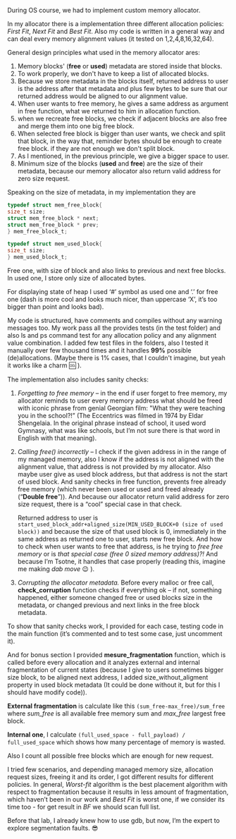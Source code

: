 During OS course, we had to implement custom memory allocator.

In my allocator there is a implementation three different allocation policies: *First Fit*, *Next Fit* and
*Best Fit*. Also my code is written in a general way and can deal every memory alignment values (it
tested on 1,2,4,8,16,32,64).

General design principles what used in the memory allocator ares:
1. Memory blocks' (**free** or **used**) metadata are stored inside that blocks.
2. To work properly, we don't have to keep a list of allocated blocks.
3. Because we store metadata in the blocks itself, returned address to user is the address after
that metadata and plus few bytes to be sure that our returned address would be aligned to our
alignment value.
4. When user wants to free memory, he gives a same address as argument in free function,
what we returned to him in allocation function.
5. when we recreate free blocks, we check if adjacent blocks are also free and merge them into
one big free block.
6. When selected free block is bigger than user wants, we check and split that block, in the way
that, reminder bytes should be enough to create free block. if they are not enough we don't
split block.
7. As I mentioned, in the previous principle, we give a bigger space to user.
8. Minimum size of the blocks (**used** and **free**) are the size of their metadata, because our
memory allocator also return valid address for zero size request.

Speaking on the size of metadata, in my implementation they are
```C
typedef struct mem_free_block{
size_t size;
struct mem_free_block * next;
struct mem_free_block * prev;
} mem_free_block_t;
```
```C
typedef struct mem_used_block{
size_t size;
} mem_used_block_t;
```
Free one, with size of block and also links to previous and next free blocks. In used one, I store only
size of allocated bytes.

For displaying state of heap I used ‘#’ symbol as used one and ‘.’ for free one (dash is more cool
and looks much nicer, than uppercase ‘X’, it’s too bigger than point and looks bad).

My code is structured, have comments and compiles without any warning messages too. My work
pass all the provides tests (in the test folder) and also ls and ps command test for any allocation
policy and any alignment value combination. I added few test files in the folders, also I tested it
manually over few thousand times and it handles **99%** possible (de)allocations. (Maybe there is 1%
cases, that I couldn't imagine, but yeah it works like a charm :cool: ).

The implementation also includes sanity checks:
1. *Forgetting to free memory* – in the end if user forget to free memory, my allocator reminds
to user every memory address what should be freed with iconic phrase from genial
Georgian film: "What they were teaching you in the school?!” (The Eccentrics was filmed
in 1974 by Eldar Shengelaia. In the original phrase instead of school, it used word
Gymnasy, what was like schools, but I’m not sure there is that word in English with that
meaning).

2. *Calling free() incorrectly* – I check if the given address in in the range of my managed
memory, also I know if the address is not aligned with the alignment value, that address is
not provided by my allocator. Also maybe user give as used block address, but that address
is not the start of used block. And sanity checks in free function, prevents free already free
memory (which never been used or used and freed already (“**Double free**”)). And because
our allocator return valid address for zero size request, there is a “cool” special case in that
check. 

    Returned address to user is `start_used_block_addr+aligned_size(MIN_USED_BLOCK+0 (size of used block))` and because the size of that used block is 0, immediately in the same address as returned one to
user, starts new free block. And how to check when user wants to free that address, is he
trying to *free free memory* or is *that special case (free 0 sized memory address)?!* And because I’m Tsotne, it handles that case properly (reading this, imagine me making *dab move* :wink: ).

3. *Corrupting the allocator metadata.* Before every malloc or free call, **check_corruption**
function checks if everything ok – if not, something happened, either someone changed free
or used blocks size in the metadata, or changed previous and next links in the free block
metadata.

To show that sanity checks work, I provided for each case, testing code in the main function (it’s
commented and to test some case, just uncomment it).

And for bonus section I provided **mesure_fragmentation** function, which is called before every
allocation and it analyzes external and internal fragmentation of current states (because I give to
users sometimes bigger size block, to be aligned next address, I added size_without_aligment
property in used block metadata (It could be done without it, but for this I should have modify
code)).

**External fragmentation** is calculate like this `(sum_free-max_free)/sum_free` where *sum_free* is all
available free memory sum and *max_free* largest free block.

**Internal one**, I calculate `(full_used_space - full_payload) / full_used_space` which shows how many
percentage of memory is wasted.

Also I count all possible free blocks which are enough for new request.

I tried few scenarios, and depending managed memory size, allocation request sizes, freeing it and its order, I got different results for different policies. In general, *Worst-fit* algorithm is the best placement algorithm with respect to fragmentation because it results in less amount of fragmentation, which haven’t been in our work and *Best Fit* is worst one, if we consider its time too - for get result in *BF* we should scan full list.

Before that lab, I already knew how to use gdb, but now, I’m the expert to explore segmentation faults. :sunglasses:
